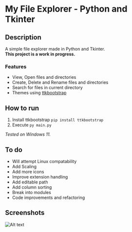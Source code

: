 # My File Explorer - Python and Tkinter

## Description

A simple file explorer made in Python and Tkinter.  
**This project is a work in progress.**

### Features

- View, Open files and directories
- Create, Delete and Rename files and directories
- Search for files in current directory
- Themes using [ttkbootstrap](https://github.com/israel-dryer/ttkbootstrap)

## How to run

1. Install ttkbootstrap ```pip install ttkbootstrap```
2. Execute ```py main.py```

*Tested on Windows 11.*

## To do

- Will attempt Linux compatability
- Add Scaling
- Add more icons
- Improve extension handling
- Add editable path
- Add column sorting
- Break into modules
- Code improvements and refactoring

## Screenshots

![Alt text](https://github.com/ChrisTs8920/py-file-explorer/blob/main/screenshots/Screenshot_1.jpg?raw=True)
